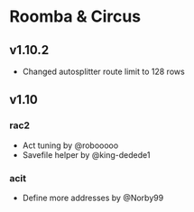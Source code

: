 # Roomba & Circus

## v1.10.2
* Changed autosplitter route limit to 128 rows

## v1.10
### rac2
* Act tuning by @robooooo 
* Savefile helper by @king-dedede1 

### acit
* Define more addresses by @Norby99
